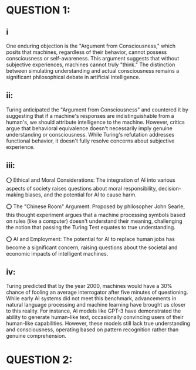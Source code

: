 # QUESTION 1:

## i
One enduring objection is the "Argument from Consciousness," which posits that machines, regardless of their behavior, cannot possess consciousness or self-awareness. This argument suggests that without subjective experiences, machines cannot truly "think." The distinction between simulating understanding and actual consciousness remains a significant philosophical debate in artificial intelligence.

## ii:

Turing anticipated the "Argument from Consciousness" and countered it by suggesting that if a machine's responses are indistinguishable from a human's, we should attribute intelligence to the machine. However, critics argue that behavioral equivalence doesn't necessarily imply genuine understanding or consciousness. While Turing's refutation addresses functional behavior, it doesn't fully resolve concerns about subjective experience.

## iii:

⭕ Ethical and Moral Considerations: The integration of AI into various aspects of society raises questions about moral responsibility, decision-making biases, and the potential for AI to cause harm.

⭕ The "Chinese Room" Argument: Proposed by philosopher John Searle, this thought experiment argues that a machine processing symbols based on rules (like a computer) doesn't understand their meaning, challenging the notion that passing the Turing Test equates to true understanding.

⭕ AI and Employment: The potential for AI to replace human jobs has become a significant concern, raising questions about the societal and economic impacts of intelligent machines.

## iv:

Turing predicted that by the year 2000, machines would have a 30% chance of fooling an average interrogator after five minutes of questioning. While early AI systems did not meet this benchmark, advancements in natural language processing and machine learning have brought us closer to this reality. For instance, AI models like GPT-3 have demonstrated the ability to generate human-like text, occasionally convincing users of their human-like capabilities. However, these models still lack true understanding and consciousness, operating based on pattern recognition rather than genuine comprehension.

# QUESTION 2:

